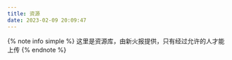 ```yaml
---
title: 资源
date: 2023-02-09 20:09:47
---
```


{% note info simple %}
这里是资源库，由新火报提供，只有经过允许的人才能上传
{% endnote %}


<script type="text/javascript" src="https://unpkg.com/artitalk"></script>
<div id="artitalk_main"></div>
<script>
new Artitalk({
    appId: 'cAR9alwbcKIPs57MxamI8JwP-gzGzoHsz',
    appKey: '4PLd1AdzHamdfV0e5Dxf4QXA',
    serverURL: 'https://car9alwb.lc-cn-n1-shared.com',
})
</script>
